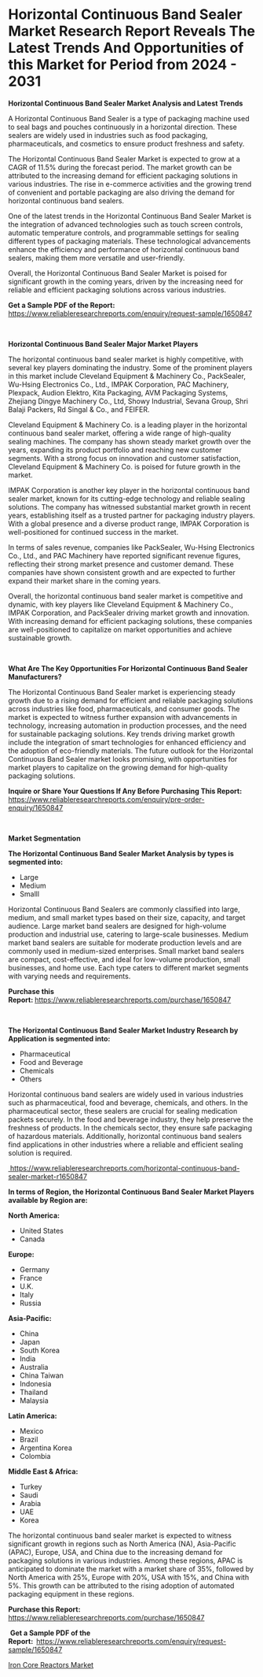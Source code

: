 <p><h1>Horizontal Continuous Band Sealer Market Research Report Reveals The Latest Trends And Opportunities of this Market for Period from 2024 - 2031</h1></p><p><strong>Horizontal Continuous Band Sealer Market Analysis and Latest Trends</strong></p>
<p><p>A Horizontal Continuous Band Sealer is a type of packaging machine used to seal bags and pouches continuously in a horizontal direction. These sealers are widely used in industries such as food packaging, pharmaceuticals, and cosmetics to ensure product freshness and safety.</p><p>The Horizontal Continuous Band Sealer Market is expected to grow at a CAGR of 11.5% during the forecast period. The market growth can be attributed to the increasing demand for efficient packaging solutions in various industries. The rise in e-commerce activities and the growing trend of convenient and portable packaging are also driving the demand for horizontal continuous band sealers.</p><p>One of the latest trends in the Horizontal Continuous Band Sealer Market is the integration of advanced technologies such as touch screen controls, automatic temperature controls, and programmable settings for sealing different types of packaging materials. These technological advancements enhance the efficiency and performance of horizontal continuous band sealers, making them more versatile and user-friendly.</p><p>Overall, the Horizontal Continuous Band Sealer Market is poised for significant growth in the coming years, driven by the increasing need for reliable and efficient packaging solutions across various industries.</p></p>
<p><strong>Get a Sample PDF of the Report:&nbsp;</strong> <a href="https://www.reliableresearchreports.com/enquiry/request-sample/1650847">https://www.reliableresearchreports.com/enquiry/request-sample/1650847</a></p>
<p>&nbsp;</p>
<p><strong>Horizontal Continuous Band Sealer Major Market Players</strong></p>
<p><p>The horizontal continuous band sealer market is highly competitive, with several key players dominating the industry. Some of the prominent players in this market include Cleveland Equipment & Machinery Co., PackSealer, Wu-Hsing Electronics Co., Ltd., IMPAK Corporation, PAC Machinery, Plexpack, Audion Elektro, Kita Packaging, AVM Packaging Systems, Zhejiang Dingye Machinery Co., Ltd, Showy Industrial, Sevana Group, Shri Balaji Packers, Rd Singal & Co., and FEIFER.</p><p>Cleveland Equipment & Machinery Co. is a leading player in the horizontal continuous band sealer market, offering a wide range of high-quality sealing machines. The company has shown steady market growth over the years, expanding its product portfolio and reaching new customer segments. With a strong focus on innovation and customer satisfaction, Cleveland Equipment & Machinery Co. is poised for future growth in the market.</p><p>IMPAK Corporation is another key player in the horizontal continuous band sealer market, known for its cutting-edge technology and reliable sealing solutions. The company has witnessed substantial market growth in recent years, establishing itself as a trusted partner for packaging industry players. With a global presence and a diverse product range, IMPAK Corporation is well-positioned for continued success in the market.</p><p>In terms of sales revenue, companies like PackSealer, Wu-Hsing Electronics Co., Ltd., and PAC Machinery have reported significant revenue figures, reflecting their strong market presence and customer demand. These companies have shown consistent growth and are expected to further expand their market share in the coming years.</p><p>Overall, the horizontal continuous band sealer market is competitive and dynamic, with key players like Cleveland Equipment & Machinery Co., IMPAK Corporation, and PackSealer driving market growth and innovation. With increasing demand for efficient packaging solutions, these companies are well-positioned to capitalize on market opportunities and achieve sustainable growth.</p></p>
<p>&nbsp;</p>
<p><strong>What Are The Key Opportunities For Horizontal Continuous Band Sealer Manufacturers?</strong></p>
<p><p>The Horizontal Continuous Band Sealer market is experiencing steady growth due to a rising demand for efficient and reliable packaging solutions across industries like food, pharmaceuticals, and consumer goods. The market is expected to witness further expansion with advancements in technology, increasing automation in production processes, and the need for sustainable packaging solutions. Key trends driving market growth include the integration of smart technologies for enhanced efficiency and the adoption of eco-friendly materials. The future outlook for the Horizontal Continuous Band Sealer market looks promising, with opportunities for market players to capitalize on the growing demand for high-quality packaging solutions.</p></p>
<p><strong>Inquire or Share Your Questions If Any Before Purchasing This Report:</strong> <a href="https://www.reliableresearchreports.com/enquiry/pre-order-enquiry/1650847">https://www.reliableresearchreports.com/enquiry/pre-order-enquiry/1650847</a></p>
<p>&nbsp;</p>
<p><strong>Market Segmentation</strong></p>
<p><strong>The Horizontal Continuous Band Sealer Market Analysis by types is segmented into:</strong></p>
<p><ul><li>Large</li><li>Medium</li><li>Smalll</li></ul></p>
<p><p>Horizontal Continuous Band Sealers are commonly classified into large, medium, and small market types based on their size, capacity, and target audience. Large market band sealers are designed for high-volume production and industrial use, catering to large-scale businesses. Medium market band sealers are suitable for moderate production levels and are commonly used in medium-sized enterprises. Small market band sealers are compact, cost-effective, and ideal for low-volume production, small businesses, and home use. Each type caters to different market segments with varying needs and requirements.</p></p>
<p><strong>Purchase this Report:&nbsp;</strong><a href="https://www.reliableresearchreports.com/purchase/1650847">https://www.reliableresearchreports.com/purchase/1650847</a></p>
<p>&nbsp;</p>
<p><strong>The Horizontal Continuous Band Sealer Market Industry Research by Application is segmented into:</strong></p>
<p><ul><li>Pharmaceutical</li><li>Food and Beverage</li><li>Chemicals</li><li>Others</li></ul></p>
<p><p>Horizontal continuous band sealers are widely used in various industries such as pharmaceutical, food and beverage, chemicals, and others. In the pharmaceutical sector, these sealers are crucial for sealing medication packets securely. In the food and beverage industry, they help preserve the freshness of products. In the chemicals sector, they ensure safe packaging of hazardous materials. Additionally, horizontal continuous band sealers find applications in other industries where a reliable and efficient sealing solution is required.</p></p>
<p><a href="https://www.reliableresearchreports.com/horizontal-continuous-band-sealer-market-r1650847">&nbsp;https://www.reliableresearchreports.com/horizontal-continuous-band-sealer-market-r1650847</a></p>
<p><strong>In terms of Region, the Horizontal Continuous Band Sealer Market Players available by Region are:</strong></p>
<p>
    <p> <strong> North America: </strong>
        <ul>
            <li>United States</li>
            <li>Canada</li>
        </ul>
        </p> 
    <p> <strong> Europe: </strong>
        <ul>
            <li>Germany</li>
            <li>France</li>
            <li>U.K.</li>
            <li>Italy</li>
            <li>Russia</li>
        </ul>
        </p> 
    <p> <strong> Asia-Pacific: </strong>
        <ul>
            <li>China</li>
            <li>Japan</li>
            <li>South Korea</li>
            <li>India</li>
            <li>Australia</li>
            <li>China Taiwan</li>
            <li>Indonesia</li>
            <li>Thailand</li>
            <li>Malaysia</li>
        </ul>
        </p> 
    <p> <strong> Latin America: </strong>
        <ul>
            <li>Mexico</li>
            <li>Brazil</li>
            <li>Argentina Korea</li>
            <li>Colombia</li>
        </ul>
        </p> 
    <p> <strong> Middle East & Africa: </strong>
        <ul>
            <li>Turkey</li>
            <li>Saudi</li>
            <li>Arabia</li>
            <li>UAE</li>
            <li>Korea</li>
        </ul>
    </p>
    </p>
<p><p>The horizontal continuous band sealer market is expected to witness significant growth in regions such as North America (NA), Asia-Pacific (APAC), Europe, USA, and China due to the increasing demand for packaging solutions in various industries. Among these regions, APAC is anticipated to dominate the market with a market share of 35%, followed by North America with 25%, Europe with 20%, USA with 15%, and China with 5%. This growth can be attributed to the rising adoption of automated packaging equipment in these regions.</p></p>
<p><strong>Purchase this Report: </strong><a href="https://www.reliableresearchreports.com/purchase/1650847">https://www.reliableresearchreports.com/purchase/1650847</a></p>
<p>&nbsp;<strong>Get a Sample PDF of the Report:&nbsp;&nbsp;</strong><a href="https://www.reliableresearchreports.com/enquiry/request-sample/1650847">https://www.reliableresearchreports.com/enquiry/request-sample/1650847</a></p>
<p><strong></strong></p>
<p><p><a href="https://view.publitas.com/reportprime-1/iron-core-reactors-market-report-by-product-type-dry-type-oil-immersed-type-end-use-residential-industrial-others-and-region-2024-2031/">Iron Core Reactors Market</a></p></p>